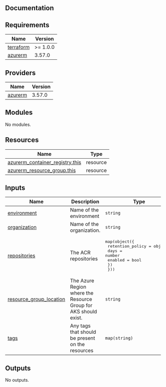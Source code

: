 ## Documentation

<!-- BEGINNING OF PRE-COMMIT-TERRAFORM DOCS HOOK -->

## Requirements

| Name                                                                     | Version  |
| ------------------------------------------------------------------------ | -------- |
| <a name="requirement_terraform"></a> [terraform](#requirement_terraform) | >= 1.0.0 |
| <a name="requirement_azurerm"></a> [azurerm](#requirement_azurerm)       | 3.57.0   |

## Providers

| Name                                                         | Version |
| ------------------------------------------------------------ | ------- |
| <a name="provider_azurerm"></a> [azurerm](#provider_azurerm) | 3.57.0  |

## Modules

No modules.

## Resources

| Name                                                                                                                                  | Type     |
| ------------------------------------------------------------------------------------------------------------------------------------- | -------- |
| [azurerm_container_registry.this](https://registry.terraform.io/providers/hashicorp/azurerm/3.57.0/docs/resources/container_registry) | resource |
| [azurerm_resource_group.this](https://registry.terraform.io/providers/hashicorp/azurerm/3.57.0/docs/resources/resource_group)         | resource |

## Inputs

| Name                                                                                                     | Description                                                     | Type                                                                                                        | Default                                      | Required |
| -------------------------------------------------------------------------------------------------------- | --------------------------------------------------------------- | ----------------------------------------------------------------------------------------------------------- | -------------------------------------------- | :------: |
| <a name="input_environment"></a> [environment](#input_environment)                                       | Name of the environment                                         | `string`                                                                                                    | n/a                                          |   yes    |
| <a name="input_organization"></a> [organization](#input_organization)                                    | Name of the organization.                                       | `string`                                                                                                    | n/a                                          |   yes    |
| <a name="input_repositories"></a> [repositories](#input_repositories)                                    | The ACR repositories                                            | <pre>map(object({<br> retention_policy = object({<br> days = number<br> enabled = bool<br> })<br> }))</pre> | `{}`                                         |    no    |
| <a name="input_resource_group_location"></a> [resource\_group\_location](#input_resource_group_location) | The Azure Region where the Resource Group for AKS should exist. | `string`                                                                                                    | n/a                                          |   yes    |
| <a name="input_tags"></a> [tags](#input_tags)                                                            | Any tags that should be present on the resources                | `map(string)`                                                                                               | <pre>{<br> "made-by": "terraform"<br>}</pre> |    no    |

## Outputs

No outputs.

<!-- END OF PRE-COMMIT-TERRAFORM DOCS HOOK -->
